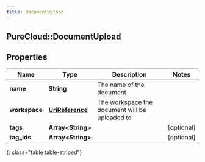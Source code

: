 ```yaml
---
title: DocumentUpload
---
```

## PureCloud::DocumentUpload

## Properties

|Name | Type | Description | Notes|
|------------ | ------------- | ------------- | -------------|
| **name** | **String** | The name of the document | |
| **workspace** | [**UriReference**](UriReference.html) | The workspace the document will be uploaded to | |
| **tags** | **Array&lt;String&gt;** |  | [optional] |
| **tag_ids** | **Array&lt;String&gt;** |  | [optional] |
{: class="table table-striped"}


